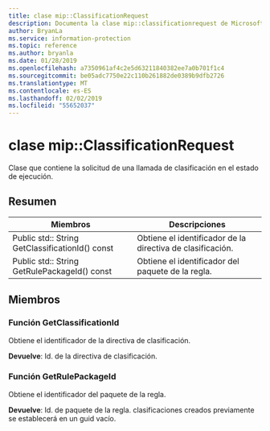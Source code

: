 ```yaml
---
title: clase mip::ClassificationRequest
description: Documenta la clase mip::classificationrequest de Microsoft Information Protection (MIP) SDK.
author: BryanLa
ms.service: information-protection
ms.topic: reference
ms.author: bryanla
ms.date: 01/28/2019
ms.openlocfilehash: a7350961af4c2e5d63211840382ee7a0b701f1c4
ms.sourcegitcommit: be05adc7750e22c110b261882de0389b9dfb2726
ms.translationtype: MT
ms.contentlocale: es-ES
ms.lasthandoff: 02/02/2019
ms.locfileid: "55652037"
---
```

# <a name="class-mipclassificationrequest"></a>clase mip::ClassificationRequest 
Clase que contiene la solicitud de una llamada de clasificación en el estado de ejecución.
  
## <a name="summary"></a>Resumen
 Miembros                        | Descripciones                                
--------------------------------|---------------------------------------------
Public std:: String GetClassificationId() const  |  Obtiene el identificador de la directiva de clasificación.
Public std:: String GetRulePackageId() const  |  Obtiene el identificador del paquete de la regla.
  
## <a name="members"></a>Miembros
  
### <a name="getclassificationid-function"></a>Función GetClassificationId
Obtiene el identificador de la directiva de clasificación.

  
**Devuelve**: Id. de la directiva de clasificación.
  
### <a name="getrulepackageid-function"></a>Función GetRulePackageId
Obtiene el identificador del paquete de la regla.

  
**Devuelve**: Id. de paquete de la regla. clasificaciones creados previamente se establecerá en un guid vacío.